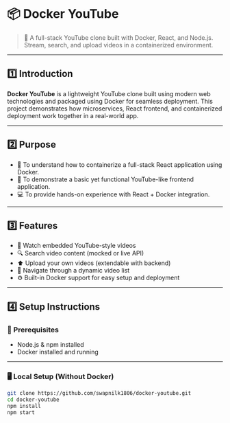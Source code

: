 # 📦 Docker YouTube

> 🐳 A full-stack YouTube clone built with Docker, React, and Node.js. Stream, search, and upload videos in a containerized environment.

---

## 1️⃣ Introduction

**Docker YouTube** is a lightweight YouTube clone built using modern web technologies and packaged using Docker for seamless deployment. This project demonstrates how microservices, React frontend, and containerized deployment work together in a real-world app.

---

## 2️⃣ Purpose

- 🎯 To understand how to containerize a full-stack React application using Docker.
- 🚀 To demonstrate a basic yet functional YouTube-like frontend application.
- 💻 To provide hands-on experience with React + Docker integration.

---

## 3️⃣ Features

- 🎥 Watch embedded YouTube-style videos
- 🔍 Search video content (mocked or live API)
- ⬆️ Upload your own videos (extendable with backend)
- 🧭 Navigate through a dynamic video list
- ⚙️ Built-in Docker support for easy setup and deployment

---

## 4️⃣ Setup Instructions

### 🔧 Prerequisites

- Node.js & npm installed
- Docker installed and running

---

### 🖥️ Local Setup (Without Docker)

```bash
git clone https://github.com/swapnilk1806/docker-youtube.git
cd docker-youtube
npm install
npm start
